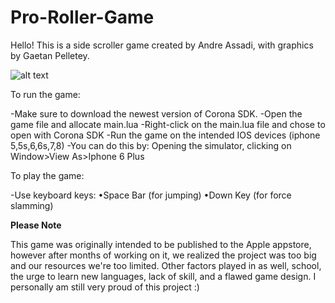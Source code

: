 # Pro-Roller-Game

Hello! This is a side scroller game created by Andre Assadi, with graphics by Gaetan Pelletey.


![alt text](https://image.ibb.co/dZ6sLn/game.png)



To run the game:

-Make sure to download the newest version of Corona SDK.
-Open the game file and allocate main.lua
-Right-click on the main.lua file and chose to open with Corona SDK
-Run the game on the intended IOS devices (iphone 5,5s,6,6s,7,8)
-You can do this by: Opening the simulator, clicking on Window>View As>Iphone 6 Plus

To play the game:

-Use keyboard keys:
•Space Bar (for jumping)
•Down Key (for force slamming)

**Please Note**

This game was originally intended to be published to the Apple appstore, however after months of working on it, we realized the project was too big and our resources we're too limited. Other factors played in as well, school, the urge to learn new languages, lack of skill, and a flawed game design. I personally am still very proud of this project :)





